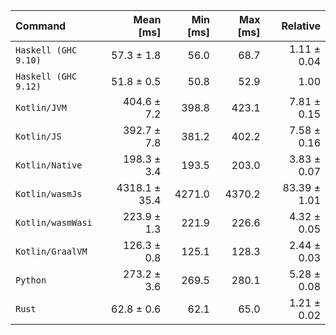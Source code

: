 | Command | Mean [ms] | Min [ms] | Max [ms] | Relative |
|:---|---:|---:|---:|---:|
| `Haskell (GHC 9.10)` | 57.3 ± 1.8 | 56.0 | 68.7 | 1.11 ± 0.04 |
| `Haskell (GHC 9.12)` | 51.8 ± 0.5 | 50.8 | 52.9 | 1.00 |
| `Kotlin/JVM` | 404.6 ± 7.2 | 398.8 | 423.1 | 7.81 ± 0.15 |
| `Kotlin/JS` | 392.7 ± 7.8 | 381.2 | 402.2 | 7.58 ± 0.16 |
| `Kotlin/Native` | 198.3 ± 3.4 | 193.5 | 203.0 | 3.83 ± 0.07 |
| `Kotlin/wasmJs` | 4318.1 ± 35.4 | 4271.0 | 4370.2 | 83.39 ± 1.01 |
| `Kotlin/wasmWasi` | 223.9 ± 1.3 | 221.9 | 226.6 | 4.32 ± 0.05 |
| `Kotlin/GraalVM` | 126.3 ± 0.8 | 125.1 | 128.3 | 2.44 ± 0.03 |
| `Python` | 273.2 ± 3.6 | 269.5 | 280.1 | 5.28 ± 0.08 |
| `Rust` | 62.8 ± 0.6 | 62.1 | 65.0 | 1.21 ± 0.02 |
